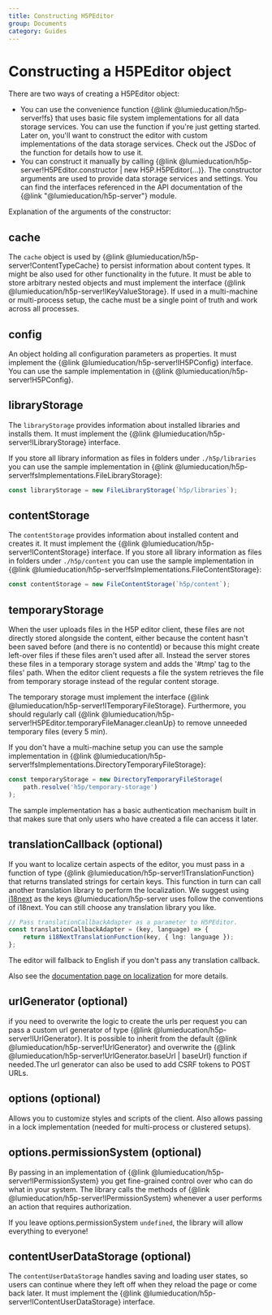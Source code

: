 ```yaml
---
title: Constructing H5PEditor
group: Documents
category: Guides
---
```


# Constructing a H5PEditor object

There are two ways of creating a H5PEditor object:

- You can use the convenience function {@link @lumieducation/h5p-server!fs}
  that uses basic file system implementations for all data storage services.
  You can use the function if you're just getting started. Later on, you'll
  want to construct the editor with custom implementations of the data storage
  services. Check out the JSDoc of the function for details how to use it.
- You can construct it manually by calling {@link
  @lumieducation/h5p-server!H5PEditor.constructor | new H5P.H5PEditor(...)}. The
  constructor arguments are used to provide data storage services and settings.
  You can find the interfaces referenced in the API documentation of the {@link
  "@lumieducation/h5p-server"} module.

Explanation of the arguments of the constructor:

## cache

The `cache` object is used by {@link @lumieducation/h5p-server!ContentTypeCache}
to persist information about content types. It might be also used for other
functionality in the future. It must be able to store arbitrary nested objects
and must implement the interface {@link
@lumieducation/h5p-server!IKeyValueStorage}. If used in a multi-machine or
multi-process setup, the cache must be a single point of truth and work across
all processes.

## config

An object holding all configuration parameters as properties. It must implement
the {@link @lumieducation/h5p-server!IH5PConfig} interface. You can use the
sample implementation in {@link @lumieducation/h5p-server!H5PConfig}.

## libraryStorage

The `libraryStorage` provides information about installed libraries and installs
them. It must implement the {@link @lumieducation/h5p-server!ILibraryStorage}
interface.

If you store all library information as files in folders under `./h5p/libraries`
you can use the sample implementation in {@link
@lumieducation/h5p-server!fsImplementations.FileLibraryStorage}:

```javascript
const libraryStorage = new FileLibraryStorage(`h5p/libraries`);
```

## contentStorage

The `contentStorage` provides information about installed content and creates
it. It must implement the {@link @lumieducation/h5p-server!IContentStorage}
interface. If you store all library information as files in folders under
`./h5p/content` you can use the sample implementation in {@link
@lumieducation/h5p-server!fsImplementations.FileContentStorage}:

```javascript
const contentStorage = new FileContentStorage(`h5p/content`);
```

## temporaryStorage

When the user uploads files in the H5P editor client, these files are not
directly stored alongside the content, either because the content hasn't been
saved before (and there is no contentId) or because this might create
left-over files if these files aren't used after all. Instead the server stores
these files in a temporary storage system and adds the '#tmp' tag to the files'
path. When the editor client requests a file the system retrieves the file from
temporary storage instead of the regular content storage.

The temporary storage must implement the interface {@link
@lumieducation/h5p-server!ITemporaryFileStorage}. Furthermore, you should
regularly call {@link
@lumieducation/h5p-server!H5PEditor.temporaryFileManager.cleanUp} to remove
unneeded temporary files (every 5 min).

If you don't have a multi-machine setup you can use the sample implementation in
{@link
@lumieducation/h5p-server!fsImplementations.DirectoryTemporaryFileStorage}:

```javascript
const temporaryStorage = new DirectoryTemporaryFileStorage(
    path.resolve('h5p/temporary-storage')
);
```

The sample implementation has a basic authentication mechanism built in that
makes sure that only users who have created a file can access it later.

## translationCallback (optional)

If you want to localize certain aspects of the editor, you must pass in a
function of type {@link @lumieducation/h5p-server!ITranslationFunction} that
returns translated strings for certain keys. This function in turn can call
another translation library to perform the localization. We suggest using
[i18next](https://www.npmjs.com/package/i18next) as the keys
@lumieducation/h5p-server uses follow the conventions of i18next. You can still
choose any translation library you like.

```typescript
// Pass translationCallbackAdapter as a parameter to H5PEditor.
const translationCallbackAdapter = (key, language) => {
    return i18NextTranslationFunction(key, { lng: language });
};
```

The editor will fallback to English if you don't pass any translation callback.

Also see the [documentation page on localization](../advanced/localization.md) for more
details.

## urlGenerator (optional)

if you need to overwrite the logic to create the urls per request you can pass a
custom url generator of type {@link @lumieducation/h5p-server!IUrlGenerator}. It
is possible to inherit from the default {@link
@lumieducation/h5p-server!UrlGenerator} and overwrite the {@link
@lumieducation/h5p-server!UrlGenerator.baseUrl | baseUrl} function if needed.The
url generator can also be used to add CSRF tokens to POST URLs.

## options (optional)

Allows you to customize styles and scripts of the client. Also allows passing in
a lock implementation (needed for multi-process or clustered setups).

## options.permissionSystem (optional)

By passing in an implementation of {@link
@lumieducation/h5p-server!IPermissionSystem} you get fine-grained control over
who can do what in your system. The library calls the methods of {@link
@lumieducation/h5p-server!IPermissionSystem} whenever a user performs an action
that requires authorization.

If you leave options.permissionSystem `undefined`, the library will allow
everything to everyone!

## contentUserDataStorage (optional)

The `contentUserDataStorage` handles saving and loading user states, so users
can continue where they left off when they reload the page or come back later.
It must implement the {@link @lumieducation/h5p-server!IContentUserDataStorage}
interface.
